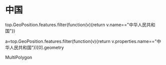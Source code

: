  # 中国
 top.GeoPosition.features.filter(function(v){return v.name=="中华人民共和国"})




 a=top.GeoPosition.features.filter(function(v){return v.properties.name=="中华人民共和国"})[0].geometry




 MultiPolygon